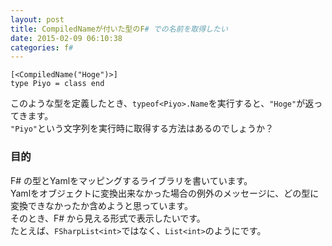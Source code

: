 ```yaml
---
layout: post
title: CompiledNameが付いた型のF# での名前を取得したい
date: 2015-02-09 06:10:38
categories: f#
---
```

<pre><code>[&lt;CompiledName("Hoge")&gt;]
type Piyo = class end
</code></pre>

<p>このような型を定義したとき、<code>typeof&lt;Piyo&gt;.Name</code>を実行すると、<code>"Hoge"</code>が返ってきます。<br>
<code>"Piyo"</code>という文字列を実行時に取得する方法はあるのでしょうか？</p>

<h3>目的</h3>

<p>F# の型とYamlをマッピングするライブラリを書いています。<br>
Yamlをオブジェクトに変換出来なかった場合の例外のメッセージに、どの型に変換できなかったか含めようと思っています。<br>
そのとき、F# から見える形式で表示したいです。<br>
たとえば、<code>FSharpList&lt;int&gt;</code>ではなく、<code>List&lt;int&gt;</code>のようにです。</p>
